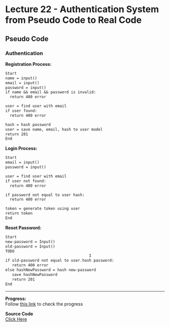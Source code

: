 # Lecture 22 - Authentication System from Pseudo Code to Real Code

## Pseudo Code

### Authentication

**Registration Process:**

```txt
Start
name = input()
email = input()
password = input()
if name && email && password is invalid:
  return 400 error

user = find user with email
if user found:
  return 400 error

hash = hash password
user = save name, email, hash to user model
return 201
End
```

**Login Process:**

```txt
Start
email = input()
password = input()

user = find user with email
if user not found:
  return 400 error

if password not equal to user hash:
  return 400 error

token = generate token using user
return token
End
```

**Reset Password:**

```txt
Start
new-password = Input()
old-password = Input()
TODO
                                     I
if old-password not equal to user.hash password:
   return 400 error
else hashNewPassword = hash new-password
   save hashNewPassword
   return 201
End
```

---

**Progress:**  
Follow [this link](https://thirsty-camelotia-a8e.notion.site/Attendance-System-8b5ccfe9b2384e84b904d6a85013170b) to check the progress

**Source Code**  
[Click Here](../../src/attendance-system/)
